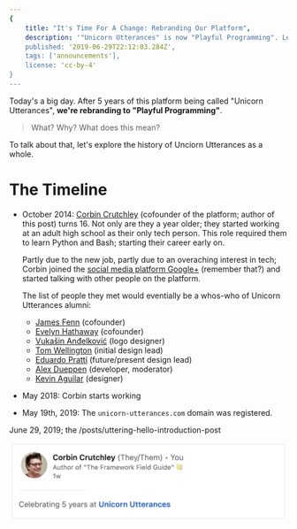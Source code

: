 ```yaml
---
{
    title: "It's Time For A Change: Rebranding Our Platform",
    description: '"Unicorn Utterances" is now "Playful Programming". Let\'s talk about why, what\'s different, what\s the same, and what\'s next.',
    published: '2019-06-29T22:12:03.284Z',
    tags: ['announcements'],
    license: 'cc-by-4'
}
---
```


Today's a big day. After 5 years of this platform being called "Unicorn Utterances", **we're rebranding to "Playful Programming"**.

> What? Why? What does this mean?

To talk about that, let's explore the history of Unciorn Utterances as a whole.

# The Timeline

- October 2014: [Corbin Crutchley](/unicorns/crutchcorn) (cofounder of the platform; author of this post) turns 16. Not only are they a year older; they started working at an adult high school as their only tech person. This role required them to learn Python and Bash; starting their career early on.

  Partly due to the new job, partly due to an overaching interest in tech; Corbin joined the [social media platform Google+](https://en.wikipedia.org/wiki/Google%2B) (remember that?) and started talking with other people on the platform.

  The list of people they met would eventially be a whos-who of Unicorn Utterances alumni:

  - [James Fenn](/unicorns/fennifith) (cofounder)
  - [Evelyn Hathaway](/unicorns/evelynhathaway) (cofounder)
  - [Vukašin Anđelković](https://unicorn-utterances.com/unicorns/zavukodlak) (logo designer)
  - [Tom Wellington](/unicorns/tommyemo) (initial design lead)
  - [Eduardo Pratti](/unicorns/edpratti) (future/present design lead)
  - [Alex Dueppen](/unicorns/adueppen) (developer, moderator)
  - [Kevin Aguilar](/unicorns/kevttob) (designer)

- May 2018: Corbin starts working 
- May 19th, 2019: The `unicorn-utterances.com` domain was registered.

June 29, 2019; the /posts/uttering-hello-introduction-post











!["Corbin Crutchley, Author of The Framework Field Guide is Celebrating 5 years at Unicorn Utterances"](./five_years_uu.png)

